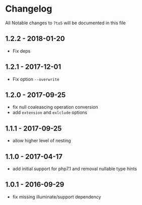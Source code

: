 # Changelog

All Notable changes to `7to5` will be documented in this file

## 1.2.2 - 2018-01-20

- Fix deps

## 1.2.1 - 2017-12-01

- Fix option `--overwrite`

## 1.2.0 - 2017-09-25

- fix null coaleascing operation conversion
- add `extension` and `exlclude` options

## 1.1.1 - 2017-09-25

- allow higher level of nesting

## 1.1.0 - 2017-04-17

- add initial support for php7.1 and removal nullable type hints

## 1.0.1 - 2016-09-29

- fix missing illuminate/support dependency
